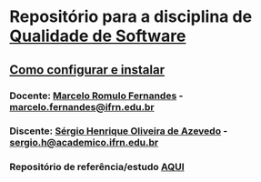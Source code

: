 # Repositório para a disciplina de [Qualidade de Software](https://classroom.google.com/u/1/c/NzIzMTAwMjAzMDgx)

## [Como configurar e instalar](https://github.com/sergioh665/software-quality/tree/main/AluguelFestas)

### Docente: [Marcelo Romulo Fernandes](https://github.com/persapiens) - marcelo.fernandes@ifrn.edu.br

### Discente: [Sérgio Henrique Oliveira de Azevedo](https://github.com/sergioh665) - sergio.h@academico.ifrn.edu.br

### Repositório de referência/estudo [AQUI](https://github.com/persapiens-classes/ifrn-software-quality)
